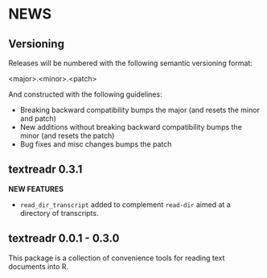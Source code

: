 NEWS
====

Versioning
----------

Releases will be numbered with the following semantic versioning format:

&lt;major&gt;.&lt;minor&gt;.&lt;patch&gt;

And constructed with the following guidelines:

* Breaking backward compatibility bumps the major (and resets the minor
  and patch)
* New additions without breaking backward compatibility bumps the minor
  (and resets the patch)
* Bug fixes and misc changes bumps the patch



textreadr 0.3.1
----------------------------------------------------------------

**NEW FEATURES**

* `read_dir_transcript` added to complement `read-dir` aimed at a directory of
  transcripts.



textreadr 0.0.1 - 0.3.0
----------------------------------------------------------------

This package is a  collection of convenience tools for reading text documents
into R.